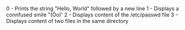 0 - Prints the string "Hello, World" followed by a new line
1 - Displays a connfused smile "(Ôo)'
2 - Displays content of the /etc/passwd file
3 - Displays content of two files in the same directory
